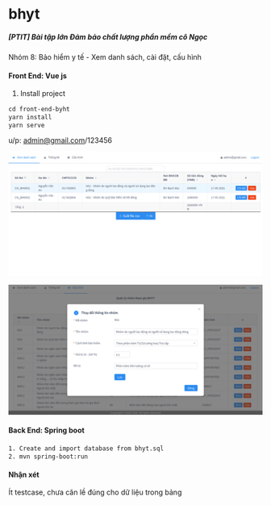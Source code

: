 # bhyt
##### [PTIT] Bài tập lớn Đảm bảo chất lượng phần mềm cô Ngọc

Nhóm 8: Bảo hiểm y tế - Xem danh sách, cài đặt, cấu hình
#### Front End: Vue js
1. Install project
```shell script
cd front-end-byht
yarn install
yarn serve
```
u/p: admin@gmail.com/123456

![alt text](demo.png "Trang chủ")

![alt text](demo1.png "Trang cài đặt")

#### Back End: Spring boot
```shell script
1. Create and import database from bhyt.sql
2. mvn spring-boot:run
```
#### Nhận xét
Ít testcase, chưa căn lề đúng cho dữ liệu trong bảng
